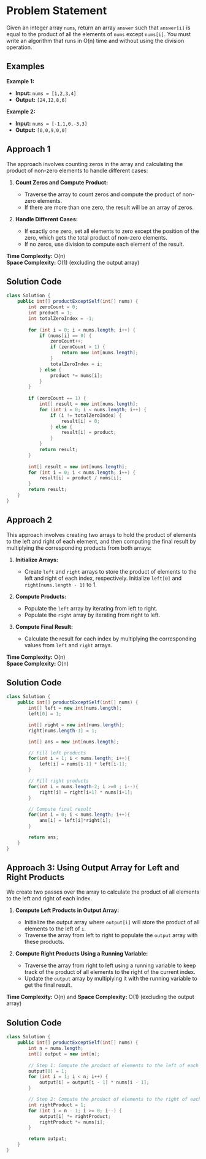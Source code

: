# Problem Statement

Given an integer array `nums`, return an array `answer` such that `answer[i]` is equal to the product of all the elements of `nums` except `nums[i]`. You must write an algorithm that runs in O(n) time and without using the division operation.

## Examples

**Example 1:**

- **Input:** `nums = [1,2,3,4]`
- **Output:** `[24,12,8,6]`

**Example 2:**

- **Input:** `nums = [-1,1,0,-3,3]`
- **Output:** `[0,0,9,0,0]`

## Approach 1

The approach involves counting zeros in the array and calculating the product of non-zero elements to handle different cases:

1. **Count Zeros and Compute Product:**
   - Traverse the array to count zeros and compute the product of non-zero elements.
   - If there are more than one zero, the result will be an array of zeros.

2. **Handle Different Cases:**
   - If exactly one zero, set all elements to zero except the position of the zero, which gets the total product of non-zero elements.
   - If no zeros, use division to compute each element of the result.

**Time Complexity:** O(n)  
**Space Complexity:** O(1) (excluding the output array)

## Solution Code

```java
class Solution {
    public int[] productExceptSelf(int[] nums) {
        int zeroCount = 0;
        int product = 1;
        int totalZeroIndex = -1;
       
        for (int i = 0; i < nums.length; i++) {
            if (nums[i] == 0) {
                zeroCount++;
                if (zeroCount > 1) {
                    return new int[nums.length]; 
                }
                totalZeroIndex = i;
            } else {
                product *= nums[i];
            }
        }
       
        if (zeroCount == 1) {
            int[] result = new int[nums.length];
            for (int i = 0; i < nums.length; i++) {
                if (i != totalZeroIndex) {
                    result[i] = 0;
                } else {
                    result[i] = product;
                }
            }
            return result;
        }
        
        int[] result = new int[nums.length];
        for (int i = 0; i < nums.length; i++) {
            result[i] = product / nums[i];
        }
        return result;
    }
}
```
## Approach 2

This approach involves creating two arrays to hold the product of elements to the left and right of each element, and then computing the final result by multiplying the corresponding products from both arrays:

1. **Initialize Arrays:**
   - Create `left` and `right` arrays to store the product of elements to the left and right of each index, respectively. Initialize `left[0]` and `right[nums.length - 1]` to 1.

2. **Compute Products:**
   - Populate the `left` array by iterating from left to right.
   - Populate the `right` array by iterating from right to left.

3. **Compute Final Result:**
   - Calculate the result for each index by multiplying the corresponding values from `left` and `right` arrays.

**Time Complexity:** O(n)  
**Space Complexity:** O(n)

## Solution Code

```java
class Solution {
    public int[] productExceptSelf(int[] nums) {
        int[] left = new int[nums.length];
        left[0] = 1;

        int[] right = new int[nums.length];
        right[nums.length-1] = 1;

        int[] ans = new int[nums.length];

        // Fill left products
        for(int i = 1; i < nums.length; i++){
            left[i] = nums[i-1] * left[i-1];
        }

        // Fill right products
        for(int i = nums.length-2; i >=0 ; i--){
            right[i] = right[i+1] * nums[i+1];
        }

        // Compute final result
        for(int i = 0; i < nums.length; i++){
            ans[i] = left[i]*right[i];
        }

        return ans;
    }
}
```

## Approach 3: Using Output Array for Left and Right Products

We create two passes over the array to calculate the product of all elements to the left and right of each index. 

1. **Compute Left Products in Output Array:**
   - Initialize the output array where `output[i]` will store the product of all elements to the left of `i`.
   - Traverse the array from left to right to populate the `output` array with these products.

2. **Compute Right Products Using a Running Variable:**
   - Traverse the array from right to left using a running variable to keep track of the product of all elements to the right of the current index.
   - Update the `output` array by multiplying it with the running variable to get the final result.

**Time Complexity:** O(n) and **Space Complexity:** O(1) (excluding the output array)

## Solution Code

```java
class Solution {
    public int[] productExceptSelf(int[] nums) {
        int n = nums.length;
        int[] output = new int[n];
        
        // Step 1: Compute the product of elements to the left of each index
        output[0] = 1;
        for (int i = 1; i < n; i++) {
            output[i] = output[i - 1] * nums[i - 1];
        }

        // Step 2: Compute the product of elements to the right of each index
        int rightProduct = 1;
        for (int i = n - 1; i >= 0; i--) {
            output[i] *= rightProduct;
            rightProduct *= nums[i];
        }

        return output;
    }
}
```
